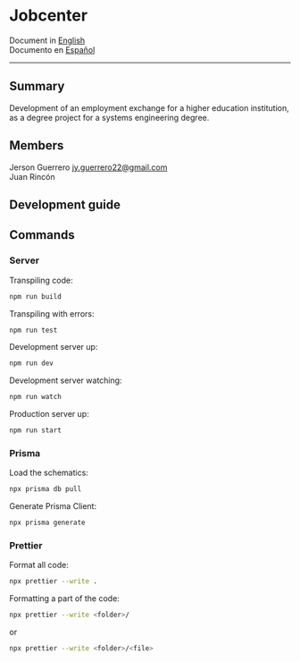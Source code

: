 # Jobcenter

Document in [English](en-README.md)\
Documento en [Español](es-README.md)

---

## Summary

Development of an employment exchange for a higher education institution, as a degree project for a systems engineering degree.

## Members

Jerson Guerrero <jy.guerrero22@gmail.com>\
Juan Rincón

## Development guide

## Commands

### Server

Transpiling code:
```bash
npm run build
```

Transpiling with errors:
```bash
npm run test
```

Development server up:
```bash
npm run dev
```

Development server watching:
```bash
npm run watch
```

Production server up:
```bash
npm run start
```

### Prisma

Load the schematics:
```bash
npx prisma db pull
```

Generate Prisma Client:
```bash
npx prisma generate
```

### Prettier

Format all code:

```bash
npx prettier --write .
```

Formatting a part of the code:

```bash
npx prettier --write <folder>/
```
or

```bash
npx prettier --write <folder>/<file>
```